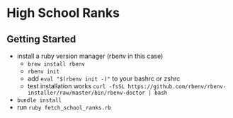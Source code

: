 # High School Ranks

## Getting Started

* install a ruby version manager (rbenv in this case)
  * `brew install rbenv`
  * `rbenv init`
  * add `eval "$(rbenv init -)"` to your bashrc or zshrc
  * test installation works `curl -fsSL https://github.com/rbenv/rbenv-installer/raw/master/bin/rbenv-doctor | bash`
* `bundle install`
* run `ruby fetch_school_ranks.rb`
